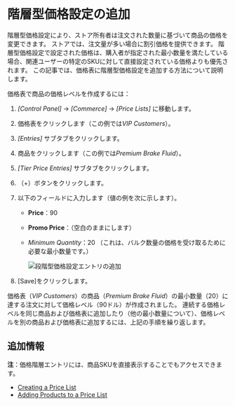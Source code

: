 # 階層型価格設定の追加

階層型価格設定により、ストア所有者は注文された数量に基づいて商品の価格を変更できます。 ストアでは、注文量が多い場合に割引価格を提供できます。 階層型価格設定で設定された価格は、購入者が指定された最小数量を満たしている場合、関連ユーザーの特定のSKUに対して直接設定されている価格よりも優先されます。 この記事では、価格表に階層型価格設定を追加する方法について説明します。

価格表で商品の価格レベルを作成するには：

1.  *[Control Panel]* → *[Commerce]* → *[Price Lists]* に移動します。

2.  価格表をクリックします（この例では*VIP Customers*）。

3.  *[Entries]* サブタブをクリックします。

4.  商品をクリックします（この例では*Premium Brake Fluid*）。

5.  *[Tier Price Entries]* サブタブをクリックします。

6.  （+）ボタンをクリックします。

7.  以下のフィールドに入力します（値の例を次に示します）。

      - **Price**：90

      - **Promo Price**：（空白のままにします）

      - *Minimum Quantity*：20 （これは、バルク数量の価格を受け取るために必要な最小数量です。）

        ![段階型価格設定エントリの追加](./adding-tiered-pricing/images/01.png)

8.  [Save]をクリックします。

価格表（*VIP Customers*）の商品（*Premium Brake Fluid*）の最小数量（20）に達する注文に対して価格レベル（90ドル）が作成されました。 連続する価格レベルを同じ商品および価格表に追加したり（他の最小数量について）、価格レベルを別の商品および価格表に追加するには、上記の手順を繰り返します。

## 追加情報

**注**：価格階層エントリには、商品SKUを直接表示することでもアクセスできます。

  - [Creating a Price List](./creating-a-price-list.md)
  - [Adding Products to a Price List](./adding-products-to-a-price-list.md)
